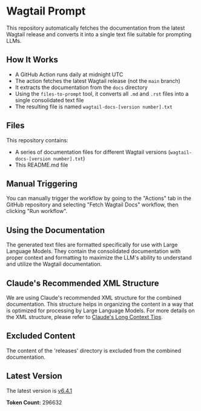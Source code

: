 # Wagtail Prompt

This repository automatically fetches the documentation from the latest Wagtail release and converts it into a single text file suitable for prompting LLMs.

## How It Works

- A GitHub Action runs daily at midnight UTC
- The action fetches the latest Wagtail release (not the `main` branch)
- It extracts the documentation from the `docs` directory
- Using the `files-to-prompt` tool, it converts all `.md` and `.rst` files into a single consolidated text file
- The resulting file is named `wagtail-docs-[version number].txt`

## Files

This repository contains:

- A series of documentation files for different Wagtail versions (`wagtail-docs-[version number].txt`)
- This README.md file

## Manual Triggering

You can manually trigger the workflow by going to the "Actions" tab in the GitHub repository and selecting "Fetch Wagtail Docs" workflow, then clicking "Run workflow".

## Using the Documentation

The generated text files are formatted specifically for use with Large Language Models. They contain the consolidated documentation with proper context and formatting to maximize the LLM's ability to understand and utilize the Wagtail documentation.

## Claude's Recommended XML Structure

We are using Claude's recommended XML structure for the combined documentation. This structure helps in organizing the content in a way that is optimized for processing by Large Language Models. For more details on the XML structure, please refer to [Claude's Long Context Tips](https://docs.anthropic.com/en/docs/build-with-claude/prompt-engineering/long-context-tips).

## Excluded Content

The content of the 'releases' directory is excluded from the combined documentation.


## Latest Version

The latest version is [v6.4.1](./wagtail-docs-v6.4.1.txt)

**Token Count:** 296632